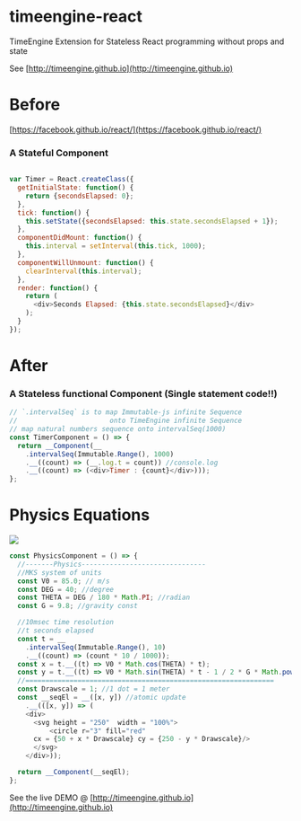 # timeengine-react
TimeEngine Extension for Stateless React programming without props and state

See
[http://timeengine.github.io](http://timeengine.github.io)


# Before

[https://facebook.github.io/react/](https://facebook.github.io/react/)

### A Stateful Component

```js

var Timer = React.createClass({
  getInitialState: function() {
    return {secondsElapsed: 0};
  },
  tick: function() {
    this.setState({secondsElapsed: this.state.secondsElapsed + 1});
  },
  componentDidMount: function() {
    this.interval = setInterval(this.tick, 1000);
  },
  componentWillUnmount: function() {
    clearInterval(this.interval);
  },
  render: function() {
    return (
      <div>Seconds Elapsed: {this.state.secondsElapsed}</div>
    );
  }
});
```

# After

### A Stateless functional Component (Single statement code!!)

```js
// `.intervalSeq` is to map Immutable-js infinite Sequence
//                       onto TimeEngine infinite Sequence
// map natural numbers sequence onto intervalSeq(1000)
const TimerComponent = () => {
  return __Component(__
    .intervalSeq(Immutable.Range(), 1000)
    .__((count) => (__.log.t = count)) //console.log
    .__((count) => (<div>Timer : {count}</div>)));
};
```

# Physics Equations
![](http://timeengine.github.io/images/formula.png)

```js
const PhysicsComponent = () => {
  //-------Physics-------------------------------
  //MKS system of units
  const V0 = 85.0; // m/s
  const DEG = 40; //degree
  const THETA = DEG / 180 * Math.PI; //radian
  const G = 9.8; //gravity const

  //10msec time resolution
  //t seconds elapsed
  const t = __
    .intervalSeq(Immutable.Range(), 10)
    .__((count) => (count * 10 / 1000));
  const x = t.__((t) => V0 * Math.cos(THETA) * t);
  const y = t.__((t) => V0 * Math.sin(THETA) * t - 1 / 2 * G * Math.pow(t, 2));
  //==============================================================
  const Drawscale = 1; //1 dot = 1 meter
  const __seqEl = __([x, y]) //atomic update
    .__(([x, y]) => (
    <div>
      <svg height = "250"  width = "100%">
          <circle r="3" fill="red"
      cx = {50 + x * Drawscale} cy = {250 - y * Drawscale}/>
      </svg>
    </div>));

  return __Component(__seqEl);
};
```

See the live DEMO @
[http://timeengine.github.io](http://timeengine.github.io)
